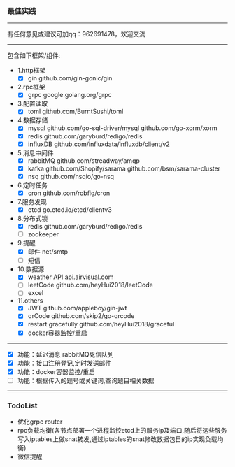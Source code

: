 ### 最佳实践

***
有任何意见或建议可加qq：962691478，欢迎交流

***
包含如下框架/组件:
* 1.http框架
    * [x] gin github.com/gin-gonic/gin
* 2.rpc框架
    * [x] grpc google.golang.org/grpc
* 3.配置读取
    * [x] toml github.com/BurntSushi/toml
* 4.数据存储
    * [x] mysql     github.com/go-sql-driver/mysql github.com/go-xorm/xorm
    * [x] redis     github.com/garyburd/redigo/redis
    * [x] influxDB  github.com/influxdata/influxdb/client/v2
* 5.消息中间件
    * [x] rabbitMQ  github.com/streadway/amqp
    * [x] kafka     github.com/Shopify/sarama github.com/bsm/sarama-cluster
    * [x] nsq       github.com/nsqio/go-nsq
* 6.定时任务
    * [x] cron github.com/robfig/cron
* 7.服务发现
    * [x] etcd go.etcd.io/etcd/clientv3
* 8.分布式锁
    * [x] redis github.com/garyburd/redigo/redis
    * [ ] zookeeper
* 9.提醒
    * [x] 邮件 net/smtp
    * [ ] 短信
* 10.数据源
    * [x] weather API   api.airvisual.com
    * [ ] leetCode      github.com/heyHui2018/leetCode
    * [ ] excel
* 11.others
    * [x] JWT       github.com/appleboy/gin-jwt
    * [x] qrCode    github.com/skip2/go-qrcode
    * [x] restart   gracefully github.com/heyHui2018/graceful
    * [x] docker容器监控/重启

***
* [x] 功能：延迟消息 rabbitMQ死信队列
* [x] 功能：接口注册登记,定时发送邮件
* [x] 功能：docker容器监控/重启
* [ ] 功能：根据传入的题号或关键词,查询题目相关数据

***
### TodoList
* 优化grpc router
* rpc负载均衡(各节点部署一个进程监控etcd上的服务ip及端口,随后将这些服务写入iptables上做snat转发,通过iptables的snat修改数据包目的ip实现负载均衡)
* 微信提醒